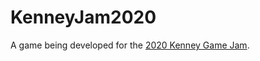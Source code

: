 # KenneyJam2020

A game being developed for the [2020 Kenney Game Jam](https://itch.io/jam/kenney-jam-2020).
